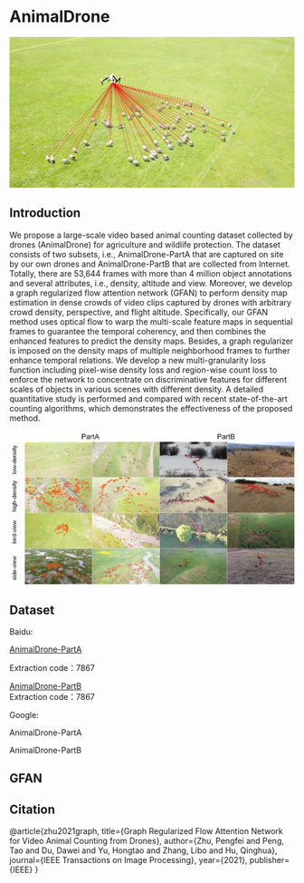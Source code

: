 # AnimalDrone
![VisDrone](https://github.com/VisDrone/AnimalDrone/blob/master/data_collection.jpg)


## Introduction

We propose a large-scale video based animal counting dataset collected by drones (AnimalDrone) for agriculture and wildlife protection. The dataset consists of two subsets, i.e., AnimalDrone-PartA that are captured on site by our own drones and AnimalDrone-PartB that are collected from Internet. Totally, there are 53,644 frames with more than 4 million object annotations and several attributes, i.e., density, altitude and view. Moreover, we develop a graph regularized flow attention network (GFAN) to perform density map estimation in dense crowds of video clips captured by drones with arbitrary crowd density, perspective, and flight altitude. Specifically, our GFAN method uses optical flow to warp the multi-scale feature maps in sequential frames to guarantee the temporal coherency, and then combines the enhanced features to predict the density maps. Besides, a graph regularizer is imposed on the density maps of multiple neighborhood frames to further enhance temporal relations. We develop a new multi-granularity loss function including pixel-wise density loss and region-wise count loss to enforce the network to concentrate on discriminative features for different scales of objects in various scenes with different density. A detailed quantitative study is performed and compared with recent state-of-the-art counting algorithms, which demonstrates the effectiveness of the proposed method.

![VisDrone](https://github.com/VisDrone/AnimalDrone/blob/master/dataset.jpg)

## Dataset

Baidu:

[AnimalDrone-PartA](https://pan.baidu.com/s/1vFZAJFYV6ierxBZtsXq66Q)

Extraction code：7867

[AnimalDrone-PartB](https://pan.baidu.com/s/1nznrp1aul5UkuoFdrV7TdA)  
Extraction code：7867


Google:  

AnimalDrone-PartA 

AnimalDrone-PartB

## GFAN


## Citation
@article{zhu2021graph,
  title={Graph Regularized Flow Attention Network for Video Animal Counting from Drones},
  author={Zhu, Pengfei and Peng, Tao and Du, Dawei and Yu, Hongtao and Zhang, Libo and Hu, Qinghua},
  journal={IEEE Transactions on Image Processing},
  year={2021},
  publisher={IEEE}
}

